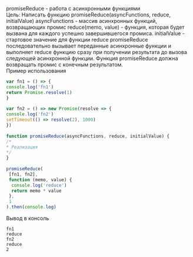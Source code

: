 promiseReduce - работа с асинхронными функциями  
Цель: Написать функцию promiseReduce(asyncFunctions, reduce, initialValue) asyncFunctions - массив асинхронных функций, возвращающих промис reduce(memo, value) - функция, которая будет вызвана для каждого успешно завершившегося промиса. initialValue - стартовое значение для функции reduce promiseReduce последовательно вызывает переданные асинхронные функции и выполняет reduce функцию сразу при получении результата до вызова следующей асинхронной функции. Функция promiseReduce должна возвращать промис с конечным результатом.  
Пример использования  

```javascript  
var fn1 = () => {  
console.log('fn1')  
return Promise.resolve(1)  
}  
  
var fn2 = () => new Promise(resolve => {  
console.log('fn2')  
setTimeout(() => resolve(2), 1000)  
})  
  
function promiseReduce(asyncFunctions, reduce, initialValue) {  
/*  
* Реализация  
*/  
}  
  
promiseReduce(  
 [fn1, fn2],  
 function (memo, value) {  
  console.log('reduce')  
  return memo * value  
 },  
 1
).then(console.log)  
```  
Вывод в консоль
```  
fn1  
reduce  
fn2  
reduce  
2  
```  
